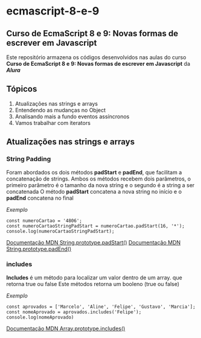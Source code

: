 # ecmascript-8-e-9
 ## Curso de EcmaScript 8 e 9: Novas formas de escrever em Javascript

 Este repositório armazena os códigos desenvolvidos nas aulas do curso **Curso de EcmaScript 8 e 9: Novas formas de escrever em Javascript** da __*Alura*__
 
 ## Tópicos
 1. Atualizações nas strings e arrays
 2. Entendendo as mudanças no Object
 3. Analisando mais a fundo eventos assíncronos
 4. Vamos trabalhar com iterators

## Atualizações nas strings e arrays

### String Padding
Foram abordados os dois métodos **padStart** e **padEnd**, que facilitam a concatenação de strings. Ambos os métodos recebem dois parâmetros, o primeiro parâmetro é o tamanho da nova string e o segundo é a string a ser concatenada
O método **padStart** concatena a nova string no início e o **padEnd** concatena no final

*Exemplo*
```
const numeroCartao = '4806';
const numeroCartaoStringPadStart = numeroCartao.padStart(16, '*');
console.log(numeroCartaoStringPadStart);
```

[Documentação MDN String.prototype.padStart()](https://developer.mozilla.org/pt-BR/docs/Web/JavaScript/Reference/Global_Objects/String/padStart)
[Documentação MDN String.prototype.padEnd()](https://developer.mozilla.org/pt-BR/docs/Web/JavaScript/Reference/Global_Objects/String/padEnd)

### includes
**Includes** é um método para localizar um valor dentro de um array. que retorna true ou false
Este métodos retorna um booleno (true ou false)

*Exemplo*
```
const aprovados = ['Marcelo', 'Aline', 'Felipe', 'Gustavo', 'Marcia'];
const nomeAprovado = aprovados.includes('Felipe');
console.log(nomeAprovado)
```

[Documentação MDN Array.prototype.includes()](https://developer.mozilla.org/pt-BR/docs/Web/JavaScript/Reference/Global_Objects/Array/contains)